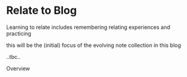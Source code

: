 # Relate to Blog

Learning to relate includes remembering relating experiences and practicing 

this will be the (initial) focus of the evolving note collection in this blog

..tbc..

Overview

```{tableofcontents}
```
